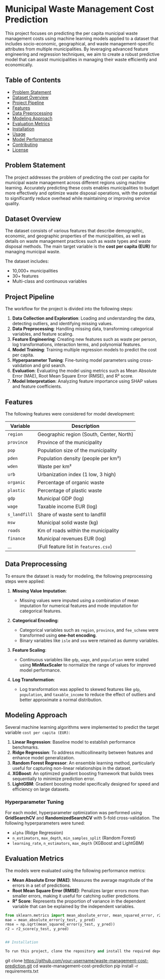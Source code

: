 # Municipal Waste Management Cost Prediction

This project focuses on predicting the per capita municipal waste management costs using machine learning models applied to a dataset that includes socio-economic, geographical, and waste management-specific attributes from multiple municipalities. By leveraging advanced feature engineering and regression techniques, we aim to create a robust predictive model that can assist municipalities in managing their waste efficiently and economically.

## Table of Contents
- [Problem Statement](#problem-statement)
- [Dataset Overview](#dataset-overview)
- [Project Pipeline](#project-pipeline)
- [Features](#features)
- [Data Preprocessing](#data-preprocessing)
- [Modeling Approach](#modeling-approach)
- [Evaluation Metrics](#evaluation-metrics)
- [Installation](#installation)
- [Usage](#usage)
- [Model Performance](#model-performance)
- [Contributing](#contributing)
- [License](#license)

## Problem Statement

The project addresses the problem of predicting the cost per capita for municipal waste management across different regions using machine learning. Accurately predicting these costs enables municipalities to budget more effectively and optimize waste disposal operations, with the potential to significantly reduce overhead while maintaining or improving service quality.

## Dataset Overview

The dataset consists of various features that describe demographic, economic, and geographic properties of the municipalities, as well as details on waste management practices such as waste types and waste disposal methods. The main target variable is the **cost per capita (EUR)** for managing municipal waste.

The dataset includes:

- 10,000+ municipalities
- 30+ features
- Multi-class and continuous variables

## Project Pipeline

The workflow for the project is divided into the following steps:

1. **Data Collection and Exploration**: Loading and understanding the data, detecting outliers, and identifying missing values.
2. **Data Preprocessing**: Handling missing data, transforming categorical variables, and feature scaling.
3. **Feature Engineering**: Creating new features such as waste per person, log transformations, interaction terms, and polynomial features.
4. **Model Training**: Training multiple regression models to predict the cost per capita.
5. **Hyperparameter Tuning**: Fine-tuning model parameters using cross-validation and grid search.
6. **Evaluation**: Evaluating the model using metrics such as Mean Absolute Error (MAE), Root Mean Square Error (RMSE), and R² score.
7. **Model Interpretation**: Analyzing feature importance using SHAP values and feature coefficients.

## Features

The following features were considered for model development:

| Variable        | Description                                              |
|-----------------|----------------------------------------------------------|
| `region`        | Geographic region (South, Center, North)                 |
| `province`      | Province of the municipality                              |
| `pop`           | Population size of the municipality                       |
| `pden`          | Population density (people per km²)                       |
| `wden`          | Waste per km²                                             |
| `urb`           | Urbanization index (1 low, 3 high)                        |
| `organic`       | Percentage of organic waste                               |
| `plastic`       | Percentage of plastic waste                               |
| `gdp`           | Municipal GDP (log)                                       |
| `wage`          | Taxable income EUR (log)                                  |
| `s_landfill`    | Share of waste sent to landfill                           |
| `msw`           | Municipal solid waste (kg)                                |
| `roads`         | Km of roads within the municipality                       |
| `finance`       | Municipal revenues EUR (log)                              |
| ...             | (Full feature list in `features.csv`)                     |

## Data Preprocessing

To ensure the dataset is ready for modeling, the following preprocessing steps were applied:

1. **Missing Value Imputation**:
   - Missing values were imputed using a combination of mean imputation for numerical features and mode imputation for categorical features.

2. **Categorical Encoding**:
   - Categorical variables such as `region`, `province`, and `fee_scheme` were transformed using **one-hot encoding**.
   - Binary variables like `isle` and `sea` were retained as dummy variables.

3. **Feature Scaling**:
   - Continuous variables like `gdp`, `wage`, and `population` were scaled using **MinMaxScaler** to normalize the range of values for improved model performance.

4. **Log Transformation**:
   - Log transformation was applied to skewed features like `gdp`, `population`, and `taxable_income` to reduce the effect of outliers and better approximate a normal distribution.

## Modeling Approach

Several machine learning algorithms were implemented to predict the target variable `cost per capita (EUR)`:

1. **Linear Regression**: Baseline model to establish performance benchmarks.
2. **Ridge Regression**: To address multicollinearity between features and enhance model generalization.
3. **Random Forest Regressor**: An ensemble learning method, particularly useful for capturing non-linear relationships in the dataset.
4. **XGBoost**: An optimized gradient boosting framework that builds trees sequentially to minimize prediction error.
5. **LightGBM**: Gradient boosting model specifically designed for speed and efficiency on large datasets.

### Hyperparameter Tuning

For each model, hyperparameter optimization was performed using **GridSearchCV** and **RandomizedSearchCV** with 5-fold cross-validation. The following hyperparameters were tuned:

- `alpha` (Ridge Regression)
- `n_estimators`, `max_depth`, `min_samples_split` (Random Forest)
- `learning_rate`, `n_estimators`, `max_depth` (XGBoost and LightGBM)

## Evaluation Metrics

The models were evaluated using the following performance metrics:

- **Mean Absolute Error (MAE)**: Measures the average magnitude of the errors in a set of predictions.
- **Root Mean Square Error (RMSE)**: Penalizes larger errors more than smaller errors, making it useful for catching outlier predictions.
- **R² Score**: Represents the proportion of variance in the dependent variable that can be explained by the independent variables.

```python
from sklearn.metrics import mean_absolute_error, mean_squared_error, r2_score
mae = mean_absolute_error(y_test, y_pred)
rmse = np.sqrt(mean_squared_error(y_test, y_pred))
r2 = r2_score(y_test, y_pred)


## Installation

To run this project, clone the repository and install the required dependencies:

```
git clone https://github.com/your-username/waste-management-cost-prediction.git
cd waste-management-cost-prediction
pip install -r requirements.txt
```
